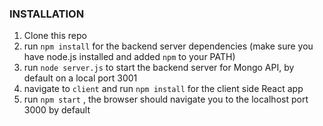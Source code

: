 ### INSTALLATION
1) Clone this repo
2) run ```npm install``` for the backend server dependencies (make sure you have node.js installed and added ```npm``` to your PATH)
3) run ```node server.js``` to start the backend server for Mongo API, by default on a local port 3001
4) navigate to ```client``` and run ```npm install``` for the client side React app
5) run ```npm start``` , the browser should navigate you to the localhost port 3000 by default
